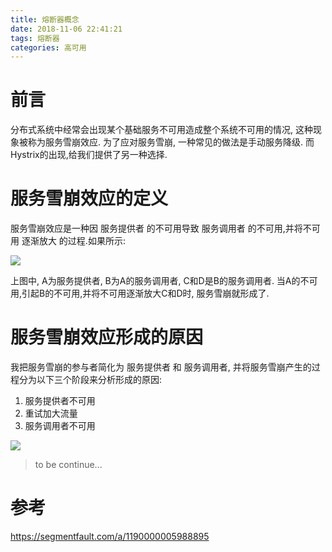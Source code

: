 ```yaml
---
title: 熔断器概念
date: 2018-11-06 22:41:21
tags: 熔断器
categories: 高可用
---
```


# 前言

分布式系统中经常会出现某个基础服务不可用造成整个系统不可用的情况, 这种现象被称为服务雪崩效应. 为了应对服务雪崩, 一种常见的做法是手动服务降级. 而Hystrix的出现,给我们提供了另一种选择.

# 服务雪崩效应的定义

服务雪崩效应是一种因 服务提供者 的不可用导致 服务调用者 的不可用,并将不可用 逐渐放大 的过程.如果所示:

[![](http://idiotsky.top/images3/CircuitBreaker-1.png)](http://idiotsky.top/images3/CircuitBreaker-1.png)

上图中, A为服务提供者, B为A的服务调用者, C和D是B的服务调用者. 当A的不可用,引起B的不可用,并将不可用逐渐放大C和D时, 服务雪崩就形成了.


<!-- more -->

# 服务雪崩效应形成的原因

我把服务雪崩的参与者简化为 服务提供者 和 服务调用者, 并将服务雪崩产生的过程分为以下三个阶段来分析形成的原因:

1. 服务提供者不可用
2. 重试加大流量
3. 服务调用者不可用

[![](http://idiotsky.top/images3/CircuitBreaker-2.png)](http://idiotsky.top/images3/CircuitBreaker-2.png)

> to be continue...

# 参考

https://segmentfault.com/a/1190000005988895